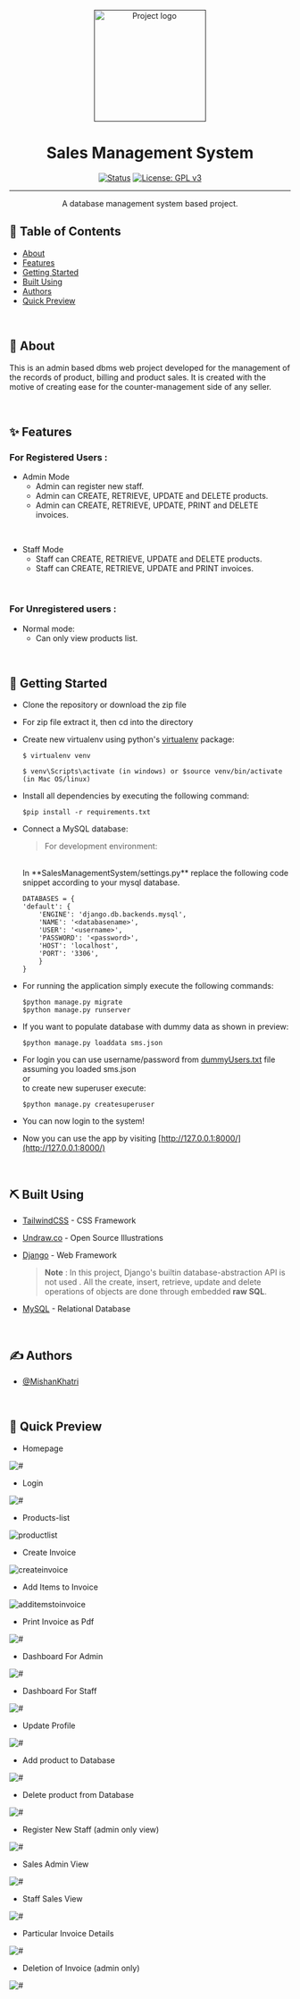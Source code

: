 <p align="center">
  <a href="" rel="noopener">
 <img width=200px height=200px src="media\sms.png" alt="Project logo"></a>
</p>

# <div align= "center"> Sales Management System</div>

<div align="center">

[![Status](https://img.shields.io/badge/status-active-success.svg)]()
[![License: GPL v3](https://img.shields.io/badge/License-GPLv3-blue.svg)]()
</div>

---

<p align="center"> A database management system based project.
    <br> 
</p>

## 📝 Table of Contents

- [About](#about)
- [Features](#features)
- [Getting Started](#getting_started)
- [Built Using](#built_using)
- [Authors](#authors)
- [Quick Preview](#preview)

<br>

## 🧐 About <a name = "about"></a>
This is an admin based dbms web project developed for the management of the records of product, billing and product sales. It is created with the motive of creating ease for the counter-management side of any seller.


<br>


## ✨ Features <a name = "features"></a>

### For Registered Users :

- Admin Mode
   - Admin can register new staff.
   - Admin can CREATE, RETRIEVE, UPDATE and DELETE products.
   - Admin can CREATE, RETRIEVE, UPDATE, PRINT and DELETE invoices.

<br>

- Staff Mode
   - Staff can CREATE, RETRIEVE, UPDATE and DELETE products.
   - Staff can CREATE, RETRIEVE, UPDATE and PRINT invoices.
     
<br>

### For Unregistered users :
- Normal mode:
   - Can only view products list.


<br>

## 🏁 Getting Started <a name = "getting_started"></a>

- Clone the repository or download the zip file

- For zip file extract it, then cd into the directory 

- Create new virtualenv using python's [virtualenv](https://pypi.org/project/virtualenv/) package:

    ```
    $ virtualenv venv

    $ venv\Scripts\activate (in windows) or $source venv/bin/activate (in Mac OS/linux)

    ```

- Install all dependencies by executing the following command:

    ```
    $pip install -r requirements.txt
    ```

- Connect a MySQL database:
    >For development environment:
    <br>
    In **SalesManagementSystem/settings.py** replace the following code snippet according to your mysql database.

    ```
    DATABASES = {
    'default': {
        'ENGINE': 'django.db.backends.mysql',
        'NAME': '<databasename>',
        'USER': '<username>',
        'PASSWORD': '<password>',
        'HOST': 'localhost',
        'PORT': '3306',
        }
    }
    ```

- For running the application simply execute the following commands:

    ```
    $python manage.py migrate
    $python manage.py runserver
    ```

- If you want to populate database with dummy data as shown in preview:
    ```
    $python manage.py loaddata sms.json
    ```

- For login you can use username/password from
    [dummyUsers.txt](./dummyUsers.txt) file
    assuming you loaded sms.json <br>or<br> to create new superuser execute:

    ```
    $python manage.py createsuperuser
    ```
- You can now login to the system!

- Now you can use the app by visiting [http://127.0.0.1:8000/](http://127.0.0.1:8000/)

<br>

## ⛏️ Built Using <a name = "built_using"></a>

- [TailwindCSS](https://tailwindcss.com) - CSS Framework
- [Undraw.co](https://undraw.co/) - Open Source Illustrations
- [Django](https://www.djangoproject.com) - Web Framework

    >**Note** : In this project, Django's builtin  database-abstraction API is not used . All the create, insert, retrieve, update and delete operations of objects are done through embedded **raw SQL**.
- [MySQL](https://www.mysql.com/) - Relational Database

<br>

## ✍️ Authors <a name = "authors"></a>

- [@MishanKhatri](https://github.com/Mishankhatri)

<br>

## 👀 Quick Preview <a name = "preview"></a>

 - Homepage 
<p align="">
 <img width=auto height=auto src="media\previewpages\products.png" alt="#">
</p>

 - Login 
<p align="">
 <img width=auto height=auto src="media\previewpages\login.png" alt="#">
</p>

 - Products-list 
<p align="">
 <img width=auto height=auto src="media\previewpages\productlist.png" alt="productlist">
</p>

 - Create Invoice 
<p align="">
 <img width=auto height=auto src="media\previewpages\createinvoice1.png" alt="createinvoice">
</p>

 - Add Items to Invoice
<p align="">
 <img width=auto height=auto src="media\previewpages\additemstoinvoice.png" alt="additemstoinvoice">
</p>

 - Print Invoice as Pdf 
<p align="">
 <img width=auto height=auto src="media\previewpages\invoiceprint.png" alt="#">
</p>

 - Dashboard For Admin 
<p align="">
 <img width=auto height=auto src="media\previewpages\dashboard(admin).png" alt="#">
</p>

 - Dashboard For Staff 
<p align="">
 <img width=auto height=auto src="media\previewpages\dashboard(staff).png" alt="#">
</p>

 - Update Profile
<p align="">
 <img width=auto height=auto src="media\previewpages\UpdateProfile.png" alt="#">
</p>

 - Add product to Database 
<p align="">
 <img width=auto height=auto src="media\previewpages\addproduct.png" alt="#">
</p>

 - Delete product from Database 
<p align="">
 <img width=auto height=auto src="media\previewpages\productdeletion.png" alt="#">
</p>

 - Register New Staff (admin only view)
<p align="">
 <img width=auto height=auto src="media\previewpages\registerstaff.png" alt="#">
</p>

 - Sales Admin View 
<p align="">
 <img width=auto height=auto src="media\previewpages\sales.png" alt="#">
</p>

 - Staff Sales View 
<p align="">
 <img width=auto height=auto src="media\previewpages\sales(staff).png" alt="#">
</p>

 - Particular Invoice Details
<p align="">
 <img width=auto height=auto src="media\previewpages\invoicedetails.png" alt="#">
</p>

 - Deletion of Invoice (admin only) 
<p align="">
 <img width=auto height=auto src="media\previewpages\invoicedeletion.png" alt="#">
</p>





